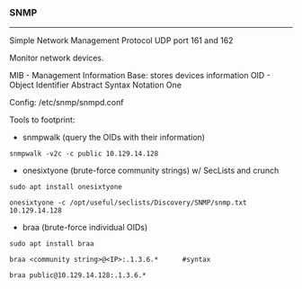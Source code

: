 ### SNMP
-----------
Simple Network Management Protocol
UDP port 161 and 162

Monitor network devices.

MIB - Management Information Base: stores devices information
OID - Object Identifier
Abstract Syntax Notation One

Config: /etc/snmp/snmpd.conf

Tools to footprint:
- snmpwalk (query the OIDs with their information)
```shell-session
snmpwalk -v2c -c public 10.129.14.128
```
- onesixtyone (brute-force community strings) w/ SecLists and crunch
```shell-session
sudo apt install onesixtyone
```
```shell-session
onesixtyone -c /opt/useful/seclists/Discovery/SNMP/snmp.txt 10.129.14.128
```
- braa (brute-force individual OIDs)
```shell-session
sudo apt install braa
```
```shell-session
braa <community string>@<IP>:.1.3.6.*      #syntax
```
```shell-session
braa public@10.129.14.128:.1.3.6.*
```

